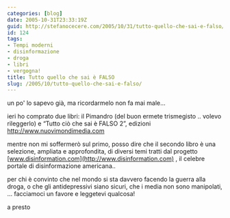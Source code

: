 ```yaml
---
categories: [blog]
date: 2005-10-31T23:33:19Z
guid: http://stefanocecere.com/2005/10/31/tutto-quello-che-sai-e-falso/
id: 124
tags:
- Tempi moderni
- disinformazione
- droga
- libri
- vergogna!
title: Tutto quello che sai è FALSO
slug: /2005/10/tutto-quello-che-sai-e-falso/
---
```


un po' lo sapevo già, ma ricordarmelo non fa mai male…

ieri ho comprato due libri: il Pimandro (del buon ermete trismegisto .. volevo rileggerlo) e &#x201c;Tutto ciò che sai è FALSO 2&#x201d;, edizioni <http://www.nuovimondimedia.com>

mentre non mi soffermerò sul primo, posso dire che il secondo libro è una selezione, ampliata e approfondita, di diversi temi tratti dal progetto [www.disinformation.com](http://www.disinformation.com) , il celebre portale di disinformazione americana..

per chi è convinto che nel mondo si sta davvero facendo la guerra alla droga, o che gli antidepressivi siano sicuri, che i media non sono manipolati, … facciamoci un favore e leggetevi qualcosa!

a presto